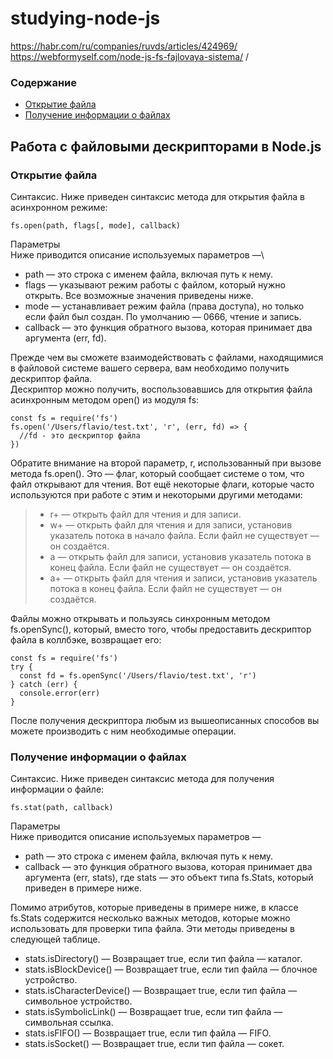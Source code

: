# studying-node-js

https://habr.com/ru/companies/ruvds/articles/424969/ \
https://webformyself.com/node-js-fs-fajlovaya-sistema/ /

### Содержание
* [Открытие файла](#fs.open)
* [Получение информации о файлах](#fs.stat)

## Работа с файловыми дескрипторами в Node.js

### <a name="fs.open">Открытие файла</a>
Синтаксис. Ниже приведен синтаксис метода для открытия файла в асинхронном режиме:
```
fs.open(path, flags[, mode], callback)
```
Параметры\
Ниже приводится описание используемых параметров —\
* path — это строка с именем файла, включая путь к нему.
* flags — указывают режим работы с файлом, который нужно открыть. Все возможные значения приведены ниже.
* mode — устанавливает режим файла (права доступа), но только если файл был создан. По умолчанию — 0666, чтение и запись.
* callback — это функция обратного вызова, которая принимает два аргумента (err, fd).

Прежде чем вы сможете взаимодействовать с файлами, находящимися в файловой системе вашего сервера, вам необходимо получить дескриптор файла.\
Дескриптор можно получить, воспользовавшись для открытия файла асинхронным методом open() из модуля fs:
```
const fs = require('fs')
fs.open('/Users/flavio/test.txt', 'r', (err, fd) => {
  //fd - это дескриптор файла
})
```
Обратите внимание на второй параметр, r, использованный при вызове метода fs.open(). Это — флаг, который сообщает системе о том, что файл открывают для чтения. Вот ещё некоторые флаги, которые часто используются при работе с этим и некоторыми другими методами:

>* r+ — открыть файл для чтения и для записи.
>* w+ — открыть файл для чтения и для записи, установив указатель потока в начало файла. Если файл не существует — он создаётся.
>* a — открыть файл для записи, установив указатель потока в конец файла. Если файл не существует — он создаётся.
>* a+ — открыть файл для чтения и записи, установив указатель потока в конец файла. Если файл не существует — он создаётся.

Файлы можно открывать и пользуясь синхронным методом fs.openSync(), который, вместо того, чтобы предоставить дескриптор файла в коллбэке, возвращает его:
```
const fs = require('fs')
try {
  const fd = fs.openSync('/Users/flavio/test.txt', 'r')
} catch (err) {
  console.error(err)
}
```
После получения дескриптора любым из вышеописанных способов вы можете производить с ним необходимые операции.

### <a name="fs.stat">Получение информации о файлах</a>
Синтаксис. Ниже приведен синтаксис метода для получения информации о файле:
```
fs.stat(path, callback)
```
Параметры \
Ниже приводится описание используемых параметров —
* path — это строка с именем файла, включая путь к нему.
* callback — это функция обратного вызова, которая принимает два аргумента (err, stats), где stats — это объект типа fs.Stats, который приведен в примере ниже.
  
Помимо атрибутов, которые приведены в примере ниже, в классе fs.Stats содержится несколько важных методов, которые можно использовать для проверки типа файла. Эти методы приведены в следующей таблице.
* stats.isDirectory() — Возвращает true, если тип файла — каталог.
* stats.isBlockDevice() — Возвращает true, если тип файла — блочное устройство.
* stats.isCharacterDevice() — Возвращает true, если тип файла — символьное устройство.
* stats.isSymbolicLink() — Возвращает true, если тип файла — символьная ссылка.
* stats.isFIFO() — Возвращает true, если тип файла — FIFO.
* stats.isSocket() — Возвращает true, если тип файла — сокет.


